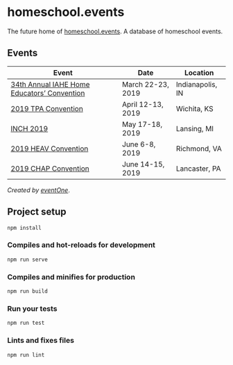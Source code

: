 # homeschool.events
The future home of [homeschool.events](https://homeschool.events). A database of homeschool events. 

## Events

| Event | Date | Location |
| ----- | ---- | -------- |
| [34th Annual IAHE Home Educators’ Convention](https://iahe.net/2019-convention/) | March 22-23, 2019 | Indianapolis, IN |
| [2019 TPA Convention](https://www.teachingparents.org/a04a9985-ea94-4db2-a9cb-b7d4c1caa54b) | April 12-13, 2019 | Wichita, KS |
| [INCH 2019](https://www.inch.org/conference/) | May 17-18, 2019 | Lansing, MI |
| [2019 HEAV Convention](https://heav.org/convention/) | June 6-8, 2019 | Richmond, VA |
| [2019 CHAP Convention](https://conv.chaponline.com/) | June 14-15, 2019 | Lancaster, PA |

_Created by [eventOne](https://e1.lc/tAfSUQ)_.

## Project setup
```
npm install
```

### Compiles and hot-reloads for development
```
npm run serve
```

### Compiles and minifies for production
```
npm run build
```

### Run your tests
```
npm run test
```

### Lints and fixes files
```
npm run lint
```
